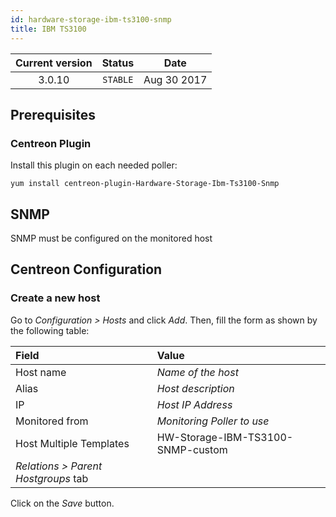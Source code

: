 ```yaml
---
id: hardware-storage-ibm-ts3100-snmp
title: IBM TS3100
---
```


| Current version | Status | Date |
| :-: | :-: | :-: |
| 3.0.10 | `STABLE` | Aug 30 2017 |

## Prerequisites

### Centreon Plugin

Install this plugin on each needed poller:

``` shell
yum install centreon-plugin-Hardware-Storage-Ibm-Ts3100-Snmp
```

## SNMP

SNMP must be configured on the monitored host

## Centreon Configuration

### Create a new host

Go to *Configuration \> Hosts* and click *Add*. Then, fill the form as shown by the following table:

| Field                                | Value                             |
| :----------------------------------- | :-------------------------------- |
| Host name                            | *Name of the host*                |
| Alias                                | *Host description*                |
| IP                                   | *Host IP Address*                 |
| Monitored from                       | *Monitoring Poller to use*        |
| Host Multiple Templates              | HW-Storage-IBM-TS3100-SNMP-custom |
| *Relations \> Parent Hostgroups* tab |                                   |

Click on the *Save* button.


